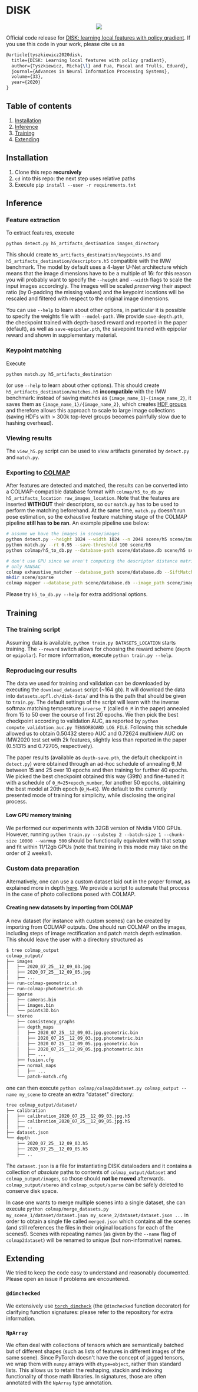 # DISK
<p align="center">
  <img src="teaser.png" />
</p>

Official code release for [DISK: learning local features with policy gradient](https://arxiv.org/abs/2006.13566). If you use this code in your work, please cite us as
```latex
@article{tyszkiewicz2020disk,
  title={DISK: Learning local features with policy gradient},
  author={Tyszkiewicz, Micha{\l} and Fua, Pascal and Trulls, Eduard},
  journal={Advances in Neural Information Processing Systems},
  volume={33},
  year={2020}
}
```

## Table of contents
1. [Installation](#installation)
2. [Inference](#inference)
3. [Training](#training)
4. [Extending](#extending)

## Installation
1. Clone this repo **recursively**
2. `cd` into this repo: the next step uses relative paths
3. Execute `pip install --user -r requirements.txt`

## Inference
### Feature extraction
To extract features, execute
```
python detect.py h5_artifacts_destination images_directory
```
This should create `h5_artifacts_destination/keypoints.h5`
and `h5_artifacts_destination/descriptors.h5` compatible with the IMW benchmark.
The model by default uses a 4-layer U-Net architecture which means that the image
dimensions have to be a multiple of 16: for this reason you will probably want to
specify the `--height` and `--width` flags to scale the input images accordingly.
The images will be scaled *preserving* their aspect ratio (by 0-padding the missing
values) and the keypoint locations will be rescaled and filtered with respect to
the original image dimensions.

You can use `--help` to learn about other options, in particular it is possible
to specify the weights file with `--model-path`. We provide `save-depth.pth`, the
checkpoint trained with depth-based reward and reported in the paper (default), as
well as `save-epipolar.pth`, the savepoint trained with epipolar reward and shown in
supplementary material.

### Keypoint matching
Execute
```
python match.py h5_artifacts_destination
```
(or use `--help` to learn about other options). This should create `h5_artifacts_destination/matches.h5`
**incompatible** with the IMW benchmark: instead of saving matches as `{image_name_1}-{image_name_2}`, it
saves them as `{image_name_1}/{image_name_2}`, which creates [HDF groups](https://docs.h5py.org/en/stable/high/group.html#creating-groups)
and therefore allows this approach to scale to large image collections (saving HDFs with > 300k top-level groups
becomes painfully slow due to hashing overhead).

### Viewing results
The `view_h5.py` script can be used to view artifacts generated by `detect.py` and `match.py`.

### Exporting to [COLMAP](https://colmap.github.io)
After features are detected and matched, the results can be converted into a COLMAP-compatible database format with `colmap/h5_to_db.py h5_artifacts_location raw_images_location`. Note that the features are inserted **WITHOUT** their descriptors, so our `match.py` has to be used to perform the matching beforehand. At the same time, `match.py` doesn't run pose estimation, so the exhaustive feature matching stage of the COLMAP pipeline **still has to be ran**. An example pipeline use below:
```bash
# assume we have the images in scene/images
python detect.py --height 1024 --width 1024 --n 2048 scene/h5 scene/images
python match.py --rt 0.95 --save-threshold 100 scene/h5
python colmap/h5_to_db.py --database-path scene/database.db scene/h5 scene/images

# don't use GPU since we aren't computing the descriptor distance matrices anyway,
# only RANSAC
colmap exhaustive_matcher --database_path scene/database.db --SiftMatching.use_gpu 0
mkdir scene/sparse
colmap mapper --database_path scene/database.db --image_path scene/images --output_path scene/sparse
```

Please try `h5_to_db.py --help` for extra additional options.

## Training
### The training script
Assuming data is available, `python train.py DATASETS_LOCATION` starts training. The `--reward` switch allows for choosing the reward scheme (`depth` or `epipolar`). For more information, execute `python train.py --help`.

### Reproducing our results
The data we used for training and validation can be downloaded by executing the `download_dataset` script (~164 gb). It will download the data into `datasets.epfl.ch/disk-data/` and this is the path that should be given to `train.py`. The default settings of the script will learn with the inverse softmax matching temperature `inverse_T` (called `θ_M` in the paper) annealed from 15 to 50 over the course of first 20 epochs. We then pick the best checkpoint according to validation AUC, as reported by `python compute_validation_auc.py TENSORBOARD_LOG_FILE`. Following this schedule allowed us to obtain 0.50432 stereo AUC and 0.72624 multiview AUC on IMW2020 test set with 2k features, slightly less than reported in the paper (0.51315 and 0.72705, respectively).

The paper results (available as `depth-save.pth`, the default checkpoint in `detect.py`) were obtained through an ad-hoc schedule of annealing θ_M between 15 and 25 over 10 epochs and then training for further 40 epochs. We picked the best checkpoint obtained this way (39th) and fine-tuned it with a schedule of `θ_M=25+epoch_number`, for another 50 epochs, obtaining the best model at 20th epoch (`θ_M=45`). We default to the currently presented mode of training for simplicity, while disclosing the original process.

#### Low GPU memory training
We performed our experiments with 32GB version of Nvidia V100 GPUs. However, running `python train.py --substep 2 --batch-size 1 --chunk-size 10000 --warmup 500` should be functionally equivalent with that setup and fit within 11/12gb GPUs (note that training in this mode may take on the order of 2 weeks!).

### Custom data preparation
Alternatively, one can use a custom dataset laid out in the proper format, as explained more in depth [here](https://github.com/jatentaki/disk/blob/release/disk/data/disk_dataset.py). We provide a script to automate that process in the case of photo collections posed with COLMAP.

#### Creating new datasets by importing from COLMAP
A new dataset (for instance with custom scenes) can be created by importing from COLMAP outputs. One should run COLMAP on the images, including steps of image rectification and patch match depth estimation. This should leave the user with a directory structured as
```bash
$ tree colmap_output
colmap_output/
├── images
│   ├── 2020_07_25__12_09_03.jpg
│   ├── 2020_07_25__12_09_05.jpg
│   ├── ...
├── run-colmap-geometric.sh
├── run-colmap-photometric.sh
├── sparse
│   ├── cameras.bin
│   ├── images.bin
│   └── points3D.bin
└── stereo
    ├── consistency_graphs
    ├── depth_maps
    │   ├── 2020_07_25__12_09_03.jpg.geometric.bin
    │   ├── 2020_07_25__12_09_03.jpg.photometric.bin
    │   ├── 2020_07_25__12_09_05.jpg.geometric.bin
    │   ├── 2020_07_25__12_09_05.jpg.photometric.bin
    │   ├── ...
    ├── fusion.cfg
    ├── normal_maps
    │   ├── ...
    └── patch-match.cfg
```

one can then execute `python colmap/colmap2dataset.py colmap_output --name my_scene` to create an extra "dataset" directory:

```bash
tree colmap_output/dataset/
├── calibration
│   ├── calibration_2020_07_25__12_09_03.jpg.h5
│   ├── calibration_2020_07_25__12_09_05.jpg.h5
│   ├── ..
├── dataset.json
└── depth
    ├── 2020_07_25__12_09_03.h5
    ├── 2020_07_25__12_09_05.h5
    ├── ..
```
The `dataset.json` is a file for instantiating DISK dataloaders and it contains a collection of *absolute* paths to contents of `colmap_output/dataset` and `colmap_output/images`, so those should **not be moved** afterwards. `colmap_output/stereo` and `colmap_output/sparse` can be safely deleted to conserve disk space.

In case one wants to merge multiple scenes into a single dataset, she can execute `python colmap/merge_datasets.py my_scene_1/dataset/dataset.json my_scene_2/dataset/dataset.json ...` in order to obtain a single file called `merged.json` which contains all the scenes (and still references the files in their original locations for each of the scenes!). Scenes with repeating names (as given by the `--name` flag of `colmap2dataset`) will be renamed to unique (but non-informative) names.

## Extending
We tried to keep the code easy to understand and reasonably documented. Please open an issue if problems are encountered.

### `@dimchecked`
We extensively use [`torch_dimcheck`](https://github.com/jatentaki/torch-dimcheck) (the `@dimchecked` function decorator) for clarifying function signatures: please refer to the repository for extra information. 

### `NpArray`
We often deal with collections of tensors which are semantically batched but of different shapes (such as lists of features in different images of the same scene). Since PyTorch doesn't have the concept of jagged tensors, we wrap them with `numpy` arrays with `dtype=object`, rather than standard lists. This allows us to retain the reshaping, stackin and indexing functionality of those math libraries. In signatures, those are often annotated with the `NpArray` type annotation.
